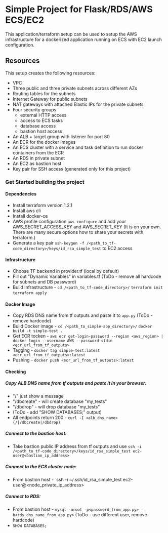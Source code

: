 # Simple Project for Flask/RDS/AWS ECS/EC2

This application/terraform setup can be used to setup the AWS infrastructure
for a dockerized application running on ECS with EC2 launch configuration.

## Resources

This setup creates the following resources:

- VPC
- Three public and three private subnets across different AZs
- Routing tables for the subnets
- Internet Gateway for public subnets
- NAT gateways with attached Elastic IPs for the private subnets
- Four security groups
  - external HTTP access
  - access to ECS tasks
  - database access
  - bastion host access
- An ALB + target group with listener for port 80
- An ECR for the docker images
- An ECS cluster with a service and task definition to run docker containers from the ECR
- An RDS in private subnet
- An EC2 as bastion host
- Key pair for SSH access (generated only for this project)

### Get Started building the project

#### Dependencies
- Install terraform version 1.2.1
- Install aws cli
- Install docker-ce
- AWS profile configuration `aws configure` and add your AWS_SECRET_ACCESS_KEY and AWS_SECRET_KEY 
  (It is on your own. There are many secure options how to share your secrets with terraform.)
- Generate a key pair `ssh-keygen -f /<path_to_tf-code_directory>/keys/id_rsa_simple_test` to EC2 access

#### Infrastructure
- Choose TF backend in provider.tf (local by default)
- Fill out "Dynamic Variables" in variables.tf (ToDo - remove all hardcode for subnets and DB password)
- Build infrastructure - `cd /<path_to_tf-code_directory>/` `terraform init` `terraform apply`

#### Docker Image
- Copy RDS DNS name from tf outputs and paste it to `app.py` (ToDo - remove hardcode)
- Build Docker image - `cd /<path_to_simple-app_directory>/` `docker build -t simple-test .`
- Get ECR tocken - `aws ecr get-login-password --region <aws_region> | docker login --username AWS --password-stdin <ecr_url_from_tf_outputs>`
- Tagging - `docker tag simple-test:latest <ecr_url_from_tf_outputs>:latest`
- Pushing - `docker push <ecr_url_from_tf_outputs>:latest`

#### Checking
##### Copy ALB DNS name from tf outputs and paste it in your browser:
  - "/" just show a message
  - "/dbcreate" - will create database "my_tests"
  - "/dbdrop" - will drop database "my_tests"
  - (ToDo - add "SHOW DATABASES;" output)
  - All endpoints return 200 - `curl -I <alb_dns_name>{/|/dbcreate|/dbdrop}`
##### Connect to the bastion host:
  - Take bastion public IP address from tf outputs and use `ssh -i /<path_to_tf-code_directory>/keys/id_rsa_simple_test ec2-user@<bastion_ip_address>`
##### Connect to the ECS cluster node:
  - From bastion host - `ssh -i ~/.ssh/id_rsa_simple_test ec2-user@<node_private_ip_address>
##### Connect to RDS:
  - From bastion host - `mysql -uroot -p<password_from_app.py> -h<rds_dns_name_from_app.py>` (ToDo - use different user, remove hardcode)
  - `SHOW DATABASES;`


<!-- ![example](https://<url> "Infrastructure illustration")
(Source: https://<url>)-->
